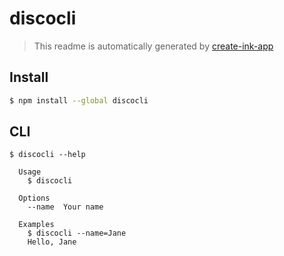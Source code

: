# discocli

> This readme is automatically generated by [create-ink-app](https://github.com/vadimdemedes/create-ink-app)


## Install

```bash
$ npm install --global discocli
```


## CLI

```
$ discocli --help

  Usage
    $ discocli

  Options
    --name  Your name

  Examples
    $ discocli --name=Jane
    Hello, Jane
```
